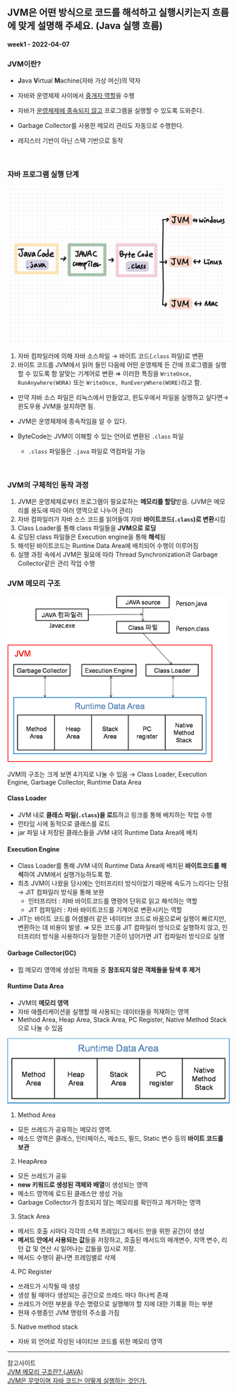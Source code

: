 ## JVM은 어떤 방식으로 코드를 해석하고 실행시키는지 흐름에 맞게 설명해 주세요. (Java 실행 흐름)
#### week1 - 2022-04-07

### JVM이란?

- **J**ava **V**irtual **M**achine(자바 가상 머신)의 약자

- 자바와 운영체제 사이에서 <u>중개자 역할</u>을 수행

- 자바가 <u>운영체제에 종속되지 않고</u> 프로그램을 실행할 수 있도록 도와준다.

- Garbage Collector를 사용한 메모리 관리도 자동으로 수행한다.

- 레지스터 기반이 아닌 스택 기반으로 동작

<br> 

### 자바 프로그램 실행 단계

![java](/eun/image/week1_java1.jpg)


1. 자바 컴파일러에 의해 자바 소스파일 → 바이트 코드(.`class` 파일)로 변환
2. 바이트 코드를 JVM에서 읽어 들인 다음에 어떤 운영체제 든 간에 프로그램을 실행할 수 있도록 함 알맞는 기계어로 변환 ⇒ 이러한 특징을 `WriteOnce, RunAnywhere(WORA)` 또는 `WriteOnce, RunEveryWhere(WORE)`라고 함.

- 만약 자바 소스 파일은 리눅스에서 만들었고, 윈도우에서 파일을 실행하고 싶다면→ 윈도우용 JVM을 설치하면 됨.
- JVM은 운영체제에 종속적임을 알 수 있다.

- ByteCode는 JVM이 이해할 수 있는 언어로 변환된 `.class` 파일
  - `.class` 파일들은 `.java` 파일로 역컴파일 가능
<br>  

### JVM의 구체적인 동작 과정

1. JVM은 운영체제로부터 프로그램이 필요로하는 **메모리를 할당**받음. (JVM은 메모리를 용도에 따라 여러 영역으로 나누어 관리)
2. 자바 컴파일러가 자바 소스 코드를 읽어들여 자바 **바이트코드(`.class`)로 변환**시킴
3. Class Loader를 통해 class 파일들을 **JVM으로 로딩**
4. 로딩된 class 파일들은 Execution engine을 통해 **해석**됨
5. 해석된 바이트코드는 Runtine Data Area에 배치되어 수행이 이루어짐
6. 실행 과정 속에서 JVM은 필요에 따라 Thread Synchronization과 Garbage Collector같은 관리 작업 수행

### JVM 메모리 구조

![java](/eun/image/week1_java2.png)

JVM의 구조는 크게 보면 4가지로 나눌 수 있음 → Class Loader, Execution Engine, Garbage Collector, Runtime Data Area

#### Class Loader
- JVM 내로 **클래스 파일(`.class`)을 로드**하고 링크를 통해 배치하는 작업 수행
- 런타임 시에 동적으로 클래스를 로드
- jar 파일 내 저장된 클래스들을 JVM 내의 Runtime Data Area에 배치
   
#### Execution Engine
- Class Loader를 통해 JVM 내의 Runtime Data Area에 배치된 **바이트코드를 해석**하여 JVM에서 실행가능하도록 함.
- 최초 JVM이 나왔을 당시에는 인터프리터 방식이었기 때문에 속도가 느리다는 단점 → JIT 컴파일러 방식을 통해 보완
  - 인터프리터 : 자바 바이트코드를 명령어 단위로 읽고 해석하는 역할
  - JIT 컴파일러 : 자바 바이트코드를 기계어로 변환시키는 역할
- JIT는 바이트 코드를 어셈블러 같은 네이티브 코드로 바꿈으로써 실행이 빠르지만, 변환하는 데 비용이 발생. ⇒ 모든 코드를 JIT 컴파일러 방식으로 실행하지 않고, 인터프리터 방식을 사용하다가 일정한 기준이 넘어가면 JIT 컴파일러 방식으로 실행
   
#### Garbage Collector(GC)
- 힙 메모리 영역에 생성된 객체들 중 **참조되지 않은 객체들을 탐색 후 제거**

#### Runtime Data Area
- JVM의 **메모리 영역**
- 자바 애플리케이션을 실행할 때 사용되는 데이터들을 적재하는 영역
- Method Area, Heap Area, Stack Area, PC Register, Native Method Stack으로 나눌 수 있음
        
![java](/eun/image/week1_java3.png)
        
1. Method Area
- 모든 쓰레드가 공유하는 메모리 영역.
- 메소드 영역은 클래스, 인터페이스, 메소드, 필드, Static 변수 등의 **바이트 코드를 보관**
2.  HeapArea
- 모든 쓰레드가 공유
- **new 키워드로 생성된 객체와 배열**이 생성되는 영역
- 메소드 영역에 로드된 클래스만 생성 가능
- Garbage Collector가 참조되지 않는 메모리를 확인하고 제거하는 영역
3.  Stack Area
- 메서드 호출 시마다 각각의 스택 프레임(그 메서드 만을 위한 공간)이 생성
- **메서드 안에서 사용되는 값**들을 저장하고, 호출된 메서드의 매개변수, 지역 변수, 리턴 값 및 연산 시 일어나는 값들을 임시로 저장.
- 메서드 수행이 끝나면 프레임별로 삭제
4.  PC Register
- 쓰레드가 시작될 때 생성
- 생성 될 때마다 생성되는 공간으로 쓰레드 마다 하나씩 존재
- 쓰레드가 어떤 부분을 무슨 명령으로 실행해야 할 지에 대한 기록을 하는 부분
- 현재 수행중인 JVM 명령의 주소를 가짐
5.  Native method stack
- 자바 외 언어로 작성된 네이티브 코드를 위한 메모리 영역

---
참고사이트  
[JVM 메모리 구조란? (JAVA)](https://steady-coding.tistory.com/305)  
[JVM은 무엇이며 자바 코드는 어떻게 실행하는 것인가.](https://velog.io/@kwj1270/JVM%EC%9D%80-%EB%AC%B4%EC%97%87%EC%9D%B4%EB%A9%B0-%EC%9E%90%EB%B0%94-%EC%BD%94%EB%93%9C%EB%8A%94-%EC%96%B4%EB%96%BB%EA%B2%8C-%EC%8B%A4%ED%96%89%ED%95%98%EB%8A%94-%EA%B2%83%EC%9D%B8%EA%B0%80)